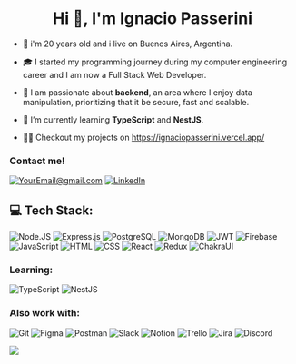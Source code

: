 
<h1 align="center">Hi 👋, I'm Ignacio Passerini </h1>

- 👦 i'm 20 years old and i live on Buenos Aires, Argentina.

- 🎓 I started my programming journey during my computer engineering career and I am now a Full Stack Web Developer.

- 💾 I am passionate about **backend**, an area where I enjoy data manipulation, prioritizing that it be secure, fast and scalable.

- 🧠 I’m currently learning **TypeScript** and **NestJS**.

- 👨‍💻 Checkout my projects on https://ignaciopasserini.vercel.app/

### Contact me!
<a href="mailto:ignaciopasser@gmail.com">![YourEmail@gmail.com](https://img.shields.io/badge/Gmail-D14836?style=for-the-badge&logo=gmail&logoColor=white)</a>
<a href="https://www.linkedin.com/in/ignacio-passerini" target="_blank" rel="noreferrer">![LinkedIn](https://img.shields.io/badge/LinkedIn-0077B5?style=for-the-badge&logo=linkedin&logoColor=white)</a>

## 💻 Tech Stack:
![Node.JS](https://img.shields.io/badge/node.js-6DA55F?style=for-the-badge&logo=node.js&logoColor=white)
![Express.js](https://img.shields.io/badge/express.js-%23404d59.svg?style=for-the-badge&logo=express&logoColor=%2361DAFB)
![PostgreSQL](https://img.shields.io/badge/postgreSQL-%23316192.svg?style=for-the-badge&logo=postgresql&logoColor=white)
![MongoDB](https://img.shields.io/badge/mongoDB-%23323330.svg?style=for-the-badge&logo=mongodb&logoColor=green)
![JWT](https://img.shields.io/badge/jwt-white.svg?style=for-the-badge&logo=jsonwebtokens&logoColor=blue)
![Firebase](https://img.shields.io/badge/firebase-blue.svg?style=for-the-badge&logo=firebase&logoColor=yellow)
<br>
![JavaScript](https://img.shields.io/badge/javascript-%23323330.svg?style=for-the-badge&logo=javascript&logoColor=%23F7DF1E)
![HTML](https://img.shields.io/badge/html5-%23E34F26.svg?style=for-the-badge&logo=html5&logoColor=white)
![CSS](https://img.shields.io/badge/css3-%231572B6.svg?style=for-the-badge&logo=css3&logoColor=white)
![React](https://img.shields.io/badge/react-%2320232a.svg?style=for-the-badge&logo=react&logoColor=%2361DAFB)
![Redux](https://img.shields.io/badge/redux-%23593d88.svg?style=for-the-badge&logo=redux&logoColor=white)
![ChakraUI](https://img.shields.io/badge/chakraui-%2338B2AC.svg?style=for-the-badge&logo=chakraui&logoColor=white)

### Learning:
![TypeScript](https://img.shields.io/badge/typescript-%23007ACC.svg?style=for-the-badge&logo=typescript&logoColor=white)
![NestJS](https://img.shields.io/badge/NestJS-white?style=for-the-badge&logo=nestjs&logoColor=red)

### Also work with:
![Git](https://img.shields.io/badge/git-black.svg?style=for-the-badge&logo=git&logoColor=red)
![Figma](https://img.shields.io/badge/figma-%23F24E1E.svg?style=for-the-badge&logo=figma&logoColor=white)
![Postman](https://img.shields.io/badge/postman-orange.svg?style=for-the-badge&logo=postman&logoColor=white)
![Slack](https://img.shields.io/badge/Slack-white.svg?style=for-the-badge&logo=slack&logoColor=blue)
![Notion](https://img.shields.io/badge/Notion-white.svg?style=for-the-badge&logo=notion&logoColor=black)
![Trello](https://img.shields.io/badge/Trello-%23026AA7.svg?style=for-the-badge&logo=Trello&logoColor=white)
![Jira](https://img.shields.io/badge/jira-%230A0FFF.svg?style=for-the-badge&logo=jira&logoColor=white)
![Discord](https://img.shields.io/badge/discord-%235865F2.svg?style=for-the-badge&logo=discord&logoColor=white)

[![](https://visitcount.itsvg.in/api?id=NachoPasser&icon=5&color=1)](https://visitcount.itsvg.in)
